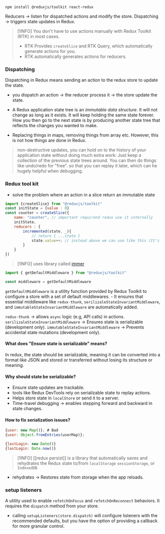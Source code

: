 ```shell
npm install @reduxjs/toolkit react-redux
```

Reducers -> listen for dispatched actions and modify the store.
Dispatching -> triggers state updates in Redux.

> [!INFO] You don't have to use actions manually with Redux Toolkit (RTK) in most cases.
> - RTK Provides `createSlice` and RTK Query, which automatically generate actions for you.
> - RTK automatically generates actions for reducers.
### Dispatching
Dispatching in Redux means sending an action to the redux store to update the state.
- you dispatch an action -> the reducer process it -> the store update the state.

- A Redux application state tree is an *immutable data structure*.  It will not change as long as it exists. It will keep holding the same state forever. How you then go to the next state is by producing another state tree that reflects the changes you wanted to make.
- Replacing things in maps, removing things from array etc. However, this is not how things are done in Redux.

> non-destructive updates, you can hold on to the history of your application state without doing much extra work: Just keep a collection of the previous state trees around. You can then do things like undo/redo for "free". so that you can replay it later, which can he hugely helpful when debugging.
### Redux tool kit
- solve the problem where an action in a slice return an immutable state
```javascript
import {createSlice} from "@reduxjs/toolkit"
const initState = {value : 0}
const counter = createSlice({
	name: "counter", // important requirend redux use it internally
	initState,
	reducers : {
		incremented(state, _){
			// return { ...state }
			state.value++; // instead above we can use like this (It's Reduxjs)
		}
	}
})
```

>[!INFO] uses library called [immer](https://www.npmjs.com/package/immer)

```js
import { getDefaultMiddleware } from "@reduxjs/toolkit"

const middleware = getDefaultMiddleware 
```

`getDefaultMiddleware` is a utility function provided by Redux Toolkit to configure a store with a set of default middlewares.
	- It ensures that essential middleware like `redux-thunk`, `serilizaleStateInvariantMiddleware`, and `immutableStateInvariantMiddleware` are automatically added.

`redux-thunk` -> allows `async` logic (e.g, API calls) in actions. 
`serilizaleStateInvariantMiddleware` -> Ensures state is serializable (development only).
`immutableStateInvariantMiddleware` -> Prevents accidental state mutations (development only).

#### What does "Ensure state is serializable" means?
In redux, the state should be serializable, meaning it can be converted into a format like JSON and stored or transferred without losing its structure or meaning.

#### Why should state be serializable?
- Ensure state updates are trackable.
- tools like Redux DevTools rely on serializable state to replay actions.
- Helps store state in `localStore` or send it to a server.
- Time-travel debugging -> enables stepping forward and backward in state changes.

#### How to fix serialization issues?
```js
{user: new Map()}; # Bad
{user: Object.fromEntries(userMap)};

{lastLogin: new Date()}
{lastLogin: Date.now()}
```


> [!INFO] [[redux persist]] is a library that automatically saves and rehydrates the Redux state to/from `localStorage` `sessionStorage`, or `IndexedDB`
- rehydrates -> Restores state from storage when the app reloads.

### setup listeners
A utility used to enable `refetchOnFocus` and `refetchOnReconnect` behaviors. It requires the `dispatch` method from your store.
- calling `setupListeners(store.dispatch)` will configure listeners with the recommended defaults, but you have the option of providing a callback for more granular control.
